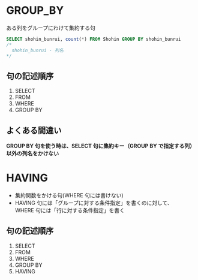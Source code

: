 # GROUP_BY

ある列をグループにわけて集約する句

```sql
SELECT shohin_bunrui, count(*) FROM Shohin GROUP BY shohin_bunrui
/*
  shohin_bunrui - 列名
*/
```

## 句の記述順序

1. SELECT
2. FROM
3. WHERE
4. GROUP BY

## よくある間違い

**GROUP BY 句を使う時は、SELECT 句に集約キー（GROUP BY で指定する列）以外の列名をかけない**

# HAVING

- 集約関数をかける句(WHERE 句には書けない)
- HAVING 句には「グループに対する条件指定」を書くのに対して、<br>
  WHERE 句には「行に対する条件指定」を書く

## 句の記述順序

1. SELECT
2. FROM
3. WHERE
4. GROUP BY
5. HAVING
